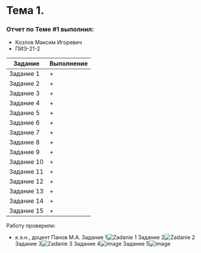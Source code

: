 # Тема 1. 
### Отчет по Теме #1 выполнил:
- Козлов Максим Игоревич
- ПИЭ-21-2

| Задание | Выполнение |
| ------ | ------ |
| Задание 1 | + |
| Задание 2 | + |
| Задание 3 | + |
| Задание 4 | + |
| Задание 5 | + |
| Задание 6 | + |
| Задание 7 | + |
| Задание 8 | + |
| Задание 9 | + |
| Задание 10 | + |
| Задание 11 | + |
| Задание 12 | + |
| Задание 13 | + |
| Задание 14 | + |
| Задание 15 | + |

Работу проверили:
- к.э.н., доцент Панов М.А.
Задание 1![Zadanie 1](https://github.com/CauseLove7/Program-Engineering/assets/145790904/df7ca736-46db-4bc4-a74b-4811097b4d6d)
Задание 2![Zadanie 2](https://github.com/CauseLove7/Program-Engineering/assets/145790904/082e615d-6311-4c67-b8da-4c731513d894)
Задание 3![Zadanie 3](https://github.com/CauseLove7/Program-Engineering/assets/145790904/a390f8dc-592a-4a1d-b347-a8370c4a7de9)
Задание 4![image](https://github.com/CauseLove7/Program-Engineering/assets/145790904/69019eea-f290-4bef-bfa2-d61e2801a012)
Задание 5![image](https://github.com/CauseLove7/Program-Engineering/assets/145790904/390d98bd-57ff-4a14-b578-744298c9ae07)
